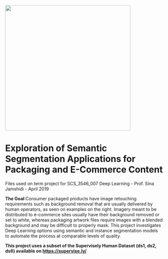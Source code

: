 <img class="img-responsive" src = "https://deploy-pdf.s3.amazonaws.com/utscs.png" width="400"/>

# Exploration of Semantic Segmentation Applications for Packaging and E-Commerce Content
Files used on term project for SCS_3546_007 Deep Learning - Prof. Sina Jamshidi - April 2019


<b>The Goal</b>:Consumer packaged products have image retouching requirements such as background removal that are usually delivered by human operators, as seen on examples on the right.
Imagery meant to be distributed to e-commerce sites usually have their background removed or set to white, whereas packaging artwork files require images with a blended background and may be difficult to properly mask.
This project investigates Deep Learning options using semantic and instance segmentation models to automate the process at comparable levels of quality. <br>

<b>This project uses a subset of the Supervisely Human Dataset (ds1, ds2, ds6) available on https://supervise.ly/
 
